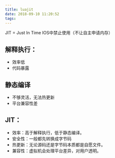 ```yaml
---
title: luajit
date: 2018-09-10 11:20:52
tags:
---
```

JIT = Just In Time
IOS中禁止使用（不让自主申请内存）

## 解释执行：

- 效率低
- 代码暴露

## 静态编译

- 不够灵活，无法热更新
- 平台兼容性差

## JIT：

- 效率：高于解释执行，低于静态编译。
- 安全性：一般都先转换成字节码
- 热更新：无论源码还是字节码本质都是自愿文件。
- 兼容性：虚拟机会处理平台差异，对用户透明。

